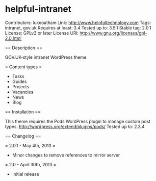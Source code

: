 helpful-intranet
================

Contributors: lukeoatham
Link: http://www.helpfultechnology.com
Tags: intranet, gov.uk
Requires at least: 3.4
Tested up to: 3.5.1
Stable tag: 2.0.1
License: GPLv2 or later
License URI: http://www.gnu.org/licenses/gpl-2.0.html


== Description ==

GOV.UK-style intranet WordPress theme


= Content types =

* Tasks
* Guides
* Projects
* Vacancies
* News
* Blog


== Installation ==

This theme requires the Pods WordPress plugin to manage custom post types.
http://wordpress.org/extend/plugins/pods/
Tested up to: 2.3.4


== Changelog ==

= 2.0.1 - May 4th, 2013 =
* Minor changes to remove references to mirror server


= 2.0 - April 30th, 2013 =
* Initial release


